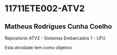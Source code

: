 # 11711ETE002-ATV2
## Matheus Rodrigues Cunha Coelho
Repositório ATV2 - Sistemas Embarcados 1 - UFU

Esta atividade tem como objetivo 